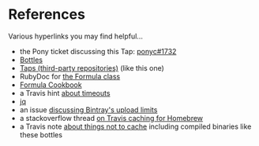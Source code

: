 # References

Various hyperlinks you may find helpful...

* the Pony ticket discussing this Tap: [ponyc#1732](https://github.com/ponylang/ponyc/issues/1732)
* [Bottles](http://docs.brew.sh/Bottles.html)
* [Taps (third-party repositories)](http://docs.brew.sh/brew-tap.html) (like this one)
* RubyDoc for [the Formula class](http://www.rubydoc.info/github/Homebrew/brew/master/Formula)
* [Formula Cookbook](http://docs.brew.sh/Formula-Cookbook.html)
* a Travis hint [about timeouts](https://docs.travis-ci.com/user/common-build-problems/#My-builds-are-timing-out)
* [jq](https://stedolan.github.io/jq/)
* an issue [discussing Bintray's upload limits](https://github.com/laher/goxc/issues/47)
* a stackoverflow thread [on Travis caching for Homebrew](http://stackoverflow.com/questions/39930171/cache-brew-builds-with-travis-ci)
* a Travis note [about things not to cache](https://docs.travis-ci.com/user/caching/#Things-not-to-cache) including compiled binaries like these bottles
